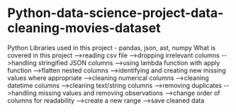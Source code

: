 # Python-data-science-project-data-cleaning-movies-dataset
Python Libraries used in this project - pandas, json, ast, numpy
What is covered in this project
-->reading csv file
-->dropping irrelevant columns
-->handling stringified JSON columns
-->using lambda function with apply function
-->flatten nested columns
-->identifying and creating new missing values where appropriate
-->cleaning numerical columns
-->cleaning datetime columns
-->cleaning text/string columns
-->removing duplicates
-->handling missing values and removing observations
-->change order of columns for readability
-->create a new range
-->save cleaned data

